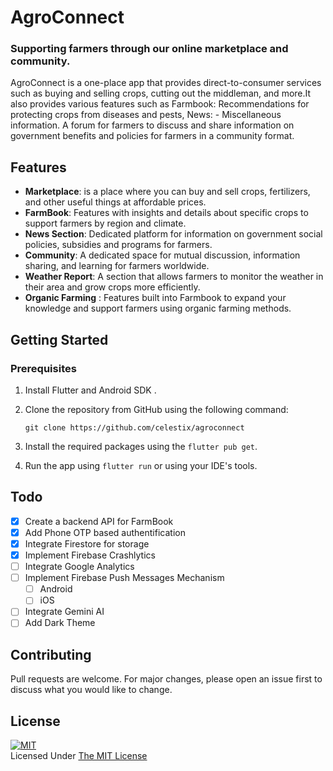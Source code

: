 # AgroConnect

### Supporting farmers through our online marketplace and community.

AgroConnect is a one-place app that provides direct-to-consumer services such as buying and selling crops, cutting out the middleman, and more.It also provides various features such as Farmbook: Recommendations for protecting crops from diseases and pests, News: - Miscellaneous information. A forum for farmers to discuss and share information on government benefits and policies for farmers in a community format.


## Features
- **Marketplace**: is a place where you can buy and sell crops, fertilizers, and other useful things at affordable prices.
- **FarmBook**: Features with insights and details about specific crops to support farmers by region and climate.
- **News Section**: Dedicated platform for information on government social policies, subsidies and programs for farmers.
- **Community**: A dedicated space for mutual discussion, information sharing, and learning for farmers worldwide.
- **Weather Report**: A section that allows farmers to monitor the weather in their area and grow crops more efficiently.
- **Organic Farming** : Features built into Farmbook to expand your knowledge and support farmers using organic farming methods.

## Getting Started

### Prerequisites
1. Install Flutter and Android SDK .
2. Clone the repository from GitHub using the following command:
    
    ```git clone https://github.com/celestix/agroconnect```
3. Install the required packages using the `flutter pub get`.
4. Run the app using `flutter run` or using your IDE's tools.

## Todo
- [x] Create a backend API for FarmBook
- [x] Add Phone OTP based authentification
- [x] Integrate Firestore for storage
- [x] Implement Firebase Crashlytics
- [ ] Integrate Google Analytics
- [ ] Implement Firebase Push Messages Mechanism
  - [ ] Android
  - [ ] iOS
- [ ] Integrate Gemini AI  
- [ ] Add Dark Theme

## Contributing
Pull requests are welcome. For major changes, please open an issue first to discuss what you would like to change.

## License
[![MIT](https://upload.wikimedia.org/wikipedia/commons/thumb/0/0c/MIT_logo.svg/200px-MIT_logo.svg.png)](https://opensource.org/licenses/MIT)
<br>Licensed Under <a href="https://opensource.org/licenses/MIT">The MIT License</a>

